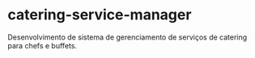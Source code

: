 # catering-service-manager
Desenvolvimento de sistema de gerenciamento de serviços de catering para chefs e buffets. 
